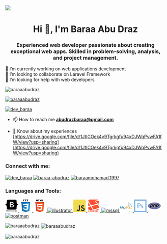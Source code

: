 <img src="https://cllax.com/wp-content/uploads/2023/02/Laravel.jpg" />
<h1 align="center">Hi 👋, I'm Baraa Abu Draz</h1>
<h3 align="center">Experienced web developer passionate about creating exceptional web apps. Skilled in problem-solving, analysis, and project management.</h3>

🔭 I’m currently working on web applications development<br>👯 I’m looking to collaborate on Laravel Framework<br>🤝 I’m looking for help with web developers<br>

<p align="left"> <img src="https://komarev.com/ghpvc/?username=baraaabudraz&label=Profile%20views&color=0e75b6&style=flat" alt="baraaabudraz" /> </p>

<p align="left"> <a href="https://github.com/ryo-ma/github-profile-trophy"><img src="https://github-profile-trophy.vercel.app/?username=baraaabudraz" alt="baraaabudraz" /></a> </p>

<p align="left"> <a href="https://twitter.com/dev_baraa" target="blank"><img src="https://img.shields.io/twitter/follow/dev_baraa?logo=twitter&style=for-the-badge" alt="dev_baraa" /></a> </p>

- 📫 How to reach me **abudrazbaraa@gmail.com**

- 📄 Know about my experiences [https://drive.google.com/file/d/1JtICOek4v9Tgrkgfu94xDJWqPvwFA1fW/view?usp=sharing](https://drive.google.com/file/d/1JtICOek4v9Tgrkgfu94xDJWqPvwFA1fW/view?usp=sharing)

<h3 align="left">Connect with me:</h3>
<p align="left">
<a href="https://twitter.com/dev_baraa" target="blank"><img align="center" src="https://raw.githubusercontent.com/rahuldkjain/github-profile-readme-generator/master/src/images/icons/Social/twitter.svg" alt="dev_baraa" height="30" width="40" /></a>
<a href="https://linkedin.com/in/baraa-abudraz" target="blank"><img align="center" src="https://raw.githubusercontent.com/rahuldkjain/github-profile-readme-generator/master/src/images/icons/Social/linked-in-alt.svg" alt="baraa-abudraz" height="30" width="40" /></a>
<a href="https://fb.com/baraamohamad.1997" target="blank"><img align="center" src="https://raw.githubusercontent.com/rahuldkjain/github-profile-readme-generator/master/src/images/icons/Social/facebook.svg" alt="baraamohamad.1997" height="30" width="40" /></a>
</p>

<h3 align="left">Languages and Tools:</h3>
<p align="left"> <a href="https://getbootstrap.com" target="_blank" rel="noreferrer"> <img src="https://raw.githubusercontent.com/devicons/devicon/master/icons/bootstrap/bootstrap-plain-wordmark.svg" alt="bootstrap" width="40" height="40"/> </a> <a href="https://www.w3schools.com/css/" target="_blank" rel="noreferrer"> <img src="https://raw.githubusercontent.com/devicons/devicon/master/icons/css3/css3-original-wordmark.svg" alt="css3" width="40" height="40"/> </a> <a href="https://www.w3.org/html/" target="_blank" rel="noreferrer"> <img src="https://raw.githubusercontent.com/devicons/devicon/master/icons/html5/html5-original-wordmark.svg" alt="html5" width="40" height="40"/> </a> <a href="https://www.adobe.com/in/products/illustrator.html" target="_blank" rel="noreferrer"> <img src="https://www.vectorlogo.zone/logos/adobe_illustrator/adobe_illustrator-icon.svg" alt="illustrator" width="40" height="40"/> </a> <a href="https://developer.mozilla.org/en-US/docs/Web/JavaScript" target="_blank" rel="noreferrer"> <img src="https://raw.githubusercontent.com/devicons/devicon/master/icons/javascript/javascript-original.svg" alt="javascript" width="40" height="40"/> </a> <a href="https://laravel.com/" target="_blank" rel="noreferrer"> <img src="https://raw.githubusercontent.com/devicons/devicon/master/icons/laravel/laravel-plain-wordmark.svg" alt="laravel" width="40" height="40"/> </a> <a href="https://www.microsoft.com/en-us/sql-server" target="_blank" rel="noreferrer"> <img src="https://www.svgrepo.com/show/303229/microsoft-sql-server-logo.svg" alt="mssql" width="40" height="40"/> </a> <a href="https://www.mysql.com/" target="_blank" rel="noreferrer"> <img src="https://raw.githubusercontent.com/devicons/devicon/master/icons/mysql/mysql-original-wordmark.svg" alt="mysql" width="40" height="40"/> </a> <a href="https://www.photoshop.com/en" target="_blank" rel="noreferrer"> <img src="https://raw.githubusercontent.com/devicons/devicon/master/icons/photoshop/photoshop-line.svg" alt="photoshop" width="40" height="40"/> </a> <a href="https://www.php.net" target="_blank" rel="noreferrer"> <img src="https://raw.githubusercontent.com/devicons/devicon/master/icons/php/php-original.svg" alt="php" width="40" height="40"/> </a> <a href="https://postman.com" target="_blank" rel="noreferrer"> <img src="https://www.vectorlogo.zone/logos/getpostman/getpostman-icon.svg" alt="postman" width="40" height="40"/> </a> </p>

<p><img align="left" src="https://github-readme-stats.vercel.app/api/top-langs?username=baraaabudraz&show_icons=true&locale=en&layout=compact" alt="baraaabudraz" /></p>

<p>&nbsp;<img align="center" src="https://github-readme-stats.vercel.app/api?username=baraaabudraz&show_icons=true&locale=en" alt="baraaabudraz" /></p>

<p><img align="center" src="https://github-readme-streak-stats.herokuapp.com/?user=baraaabudraz&" alt="baraaabudraz" /></p>
